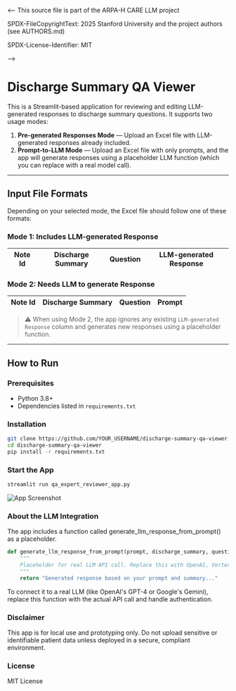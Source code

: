 <--
This source file is part of the ARPA-H CARE LLM project

SPDX-FileCopyrightText: 2025 Stanford University and the project authors (see AUTHORS.md)

SPDX-License-Identifier: MIT

-->

# Discharge Summary QA Viewer

This is a Streamlit-based application for reviewing and editing LLM-generated responses to discharge summary questions. It supports two usage modes:

1. **Pre-generated Responses Mode** — Upload an Excel file with LLM-generated responses already included.
2. **Prompt-to-LLM Mode** — Upload an Excel file with only prompts, and the app will generate responses using a placeholder LLM function (which you can replace with a real model call).

---

## Input File Formats

Depending on your selected mode, the Excel file should follow one of these formats:

### Mode 1: Includes LLM-generated Response
| Note Id | Discharge Summary | Question | LLM-generated Response |
|---------|--------------------|----------|-------------------------|

### Mode 2: Needs LLM to generate Response
| Note Id | Discharge Summary | Question | Prompt |
|---------|--------------------|----------|--------|

> ⚠️ When using Mode 2, the app ignores any existing `LLM-generated Response` column and generates new responses using a placeholder function.

---

## How to Run

### Prerequisites

- Python 3.8+
- Dependencies listed in `requirements.txt`

### Installation

```bash
git clone https://github.com/YOUR_USERNAME/discharge-summary-qa-viewer.git
cd discharge-summary-qa-viewer
pip install -r requirements.txt
```

### Start the App
```bash
streamlit run qa_expert_reviewer_app.py
```

![App Screenshot](docs/demo_img/.png)

### About the LLM Integration

The app includes a function called generate_llm_response_from_prompt() as a placeholder.
```python
def generate_llm_response_from_prompt(prompt, discharge_summary, question):
    """
    Placeholder for real LLM API call. Replace this with OpenAI, Vertex AI, Claude, etc.
    """
    return "Generated response based on your prompt and summary..."
```

To connect it to a real LLM (like OpenAI's GPT-4 or Google's Gemini), replace this function with the actual API call and handle authentication.


### Disclaimer

This app is for local use and prototyping only. Do not upload sensitive or identifiable patient data unless deployed in a secure, compliant environment.


### License

MIT License